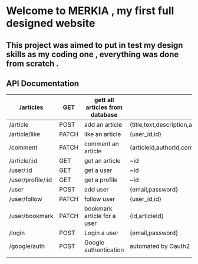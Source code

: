 # Welcome to MERKIA , my first full designed website 

## This project was aimed to put in test my design skills as my coding one , everything was done from scratch . 



## API Documentation



| /articles         | GET   | gett all articles from database |                                       |
| ----------------- | ----- | ------------------------------- | ------------------------------------- |
| /article          | POST  | add an article                  | {title,text,description,author,photo} |
| /article/like     | PATCH | like an article                 | {user_id,id}                          |
| /comment          | PATCH | comment an article              | {articleId,authorId,comment}          |
| /article/:id      | GET   | get an article                  | ~id                                   |
| /user/:id         | GET   | get a user                      | ~id                                   |
| /user/profile/:id | GET   | get a profile                   | ~id                                   |
| /user             | POST  | add user                        | {email,password}                      |
| /user/follow      | PATCH | follow user                     | {user_id,id}                          |
| /user/bookmark    | PATCH | bookmark article for a user     | {id,articleId}                        |
| /login            | POST  | Login a user                    | {email,password}                      |
| /google/auth      | POST  | Google authentication           | automated by Oauth2                   |
|                   |       |                                 |                                       |

